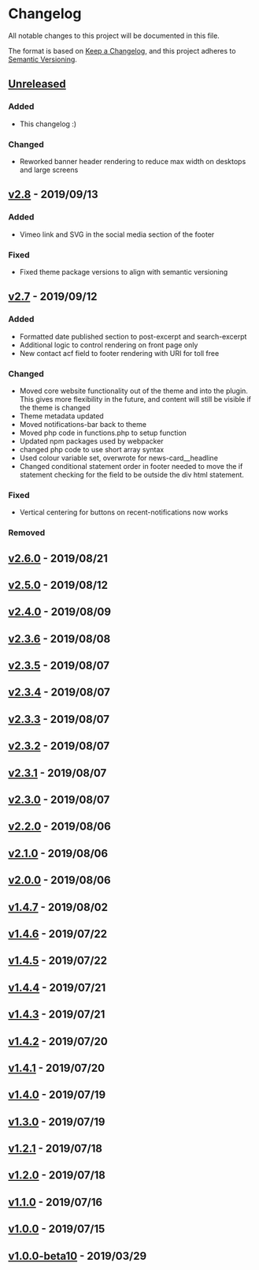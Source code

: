 # Changelog
All notable changes to this project will be documented in this file.

The format is based on [Keep a Changelog](https://keepachangelog.com/en/1.0.0/),
and this project adheres to [Semantic Versioning](https://semver.org/spec/v2.0.0.html).

## [Unreleased]
### Added
- This changelog :)

### Changed
- Reworked banner header rendering to reduce max width on desktops and large screens

## [v2.8] - 2019/09/13
### Added
- Vimeo link and SVG in the social media section of the footer
### Fixed
- Fixed theme package versions to align with semantic versioning

## [v2.7] - 2019/09/12
### Added
- Formatted date published section to post-excerpt and search-excerpt
- Additional logic to control rendering on front page only
- New contact acf field to footer rendering with URI for toll free

### Changed
- Moved core website functionality out of the theme and into the plugin.  This gives more
  flexibility in the future, and content will still be visible if the theme is changed
- Theme metadata updated
- Moved notifications-bar back to theme
- Moved php code in functions.php to setup function
- Updated npm packages used by webpacker
- changed php code to use short array syntax
- Used colour variable set, overwrote <a> for news-card__headline
- Changed conditional statement order in footer needed to move the if statement checking for the
  field to be outside the div html statement.

### Fixed
- Vertical centering for buttons on recent-notifications now works

### Removed

## [v2.6.0] - 2019/08/21
## [v2.5.0] - 2019/08/12
## [v2.4.0] - 2019/08/09
## [v2.3.6] - 2019/08/08
## [v2.3.5] - 2019/08/07
## [v2.3.4] - 2019/08/07
## [v2.3.3] - 2019/08/07
## [v2.3.2] - 2019/08/07
## [v2.3.1] - 2019/08/07
## [v2.3.0] - 2019/08/07
## [v2.2.0] - 2019/08/06
## [v2.1.0] - 2019/08/06
## [v2.0.0] - 2019/08/06
## [v1.4.7] - 2019/08/02
## [v1.4.6] - 2019/07/22
## [v1.4.5] - 2019/07/22
## [v1.4.4] - 2019/07/21
## [v1.4.3] - 2019/07/21
## [v1.4.2] - 2019/07/20
## [v1.4.1] - 2019/07/20
## [v1.4.0] - 2019/07/19
## [v1.3.0] - 2019/07/19
## [v1.2.1] - 2019/07/18
## [v1.2.0] - 2019/07/18
## [v1.1.0] - 2019/07/16
## [v1.0.0] - 2019/07/15
## [v1.0.0-beta10] - 2019/03/29

[Unreleased]: https://github.com/CityOfSarnia/sarnia.ca-theme/compare/master...HEAD
[v2.8]: https://github.com/CityOfSarnia/sarnia.ca-theme/compare/v2.7...v2.8
[v2.7]: https://github.com/CityOfSarnia/sarnia.ca-theme/compare/v2.6.0...v2.7
[v2.6.0]: https://github.com/CityOfSarnia/sarnia.ca-theme/compare/v2.5.0...v2.6.0
[v2.5.0]: https://github.com/CityOfSarnia/sarnia.ca-theme/compare/v2.4.0...v2.5.0
[v2.4.0]: https://github.com/CityOfSarnia/sarnia.ca-theme/compare/v2.3.6...v2.4.0
[v2.3.6]: https://github.com/CityOfSarnia/sarnia.ca-theme/compare/v2.3.5...v2.3.6
[v2.3.5]: https://github.com/CityOfSarnia/sarnia.ca-theme/compare/v2.3.4...v2.3.5
[v2.3.4]: https://github.com/CityOfSarnia/sarnia.ca-theme/compare/v2.3.3...v2.3.4
[v2.3.3]: https://github.com/CityOfSarnia/sarnia.ca-theme/compare/v2.3.2...v2.3.3
[v2.3.2]: https://github.com/CityOfSarnia/sarnia.ca-theme/compare/v2.3.1...v2.3.2
[v2.3.1]: https://github.com/CityOfSarnia/sarnia.ca-theme/compare/v2.3.0...v2.3.1
[v2.3.0]: https://github.com/CityOfSarnia/sarnia.ca-theme/compare/v2.2.0...v2.3.0
[v2.2.0]: https://github.com/CityOfSarnia/sarnia.ca-theme/compare/v2.1.0...v2.2.0
[v2.1.0]: https://github.com/CityOfSarnia/sarnia.ca-theme/compare/v2.0.0...v2.1.0
[v2.0.0]: https://github.com/CityOfSarnia/sarnia.ca-theme/compare/v1.4.7...v2.0.0
[v1.4.7]: https://github.com/CityOfSarnia/sarnia.ca-theme/compare/v1.4.6...v1.4.7
[v1.4.6]: https://github.com/CityOfSarnia/sarnia.ca-theme/compare/v1.4.5...v1.4.6
[v1.4.5]: https://github.com/CityOfSarnia/sarnia.ca-theme/compare/v1.4.4...v1.4.5
[v1.4.4]: https://github.com/CityOfSarnia/sarnia.ca-theme/compare/v1.4.3...v1.4.4
[v1.4.3]: https://github.com/CityOfSarnia/sarnia.ca-theme/compare/v1.4.2...v1.4.3
[v1.4.2]: https://github.com/CityOfSarnia/sarnia.ca-theme/compare/v1.4.1...v1.4.2
[v1.4.1]: https://github.com/CityOfSarnia/sarnia.ca-theme/compare/v1.4.0...v1.4.1
[v1.4.0]: https://github.com/CityOfSarnia/sarnia.ca-theme/compare/v1.3.0...v1.4.0
[v1.3.0]: https://github.com/CityOfSarnia/sarnia.ca-theme/compare/v1.2.1...v1.3.0
[v1.2.1]: https://github.com/CityOfSarnia/sarnia.ca-theme/compare/v1.2.0...v1.2.1
[v1.2.0]: https://github.com/CityOfSarnia/sarnia.ca-theme/compare/v1.1.0...v1.2.0
[v1.1.0]: https://github.com/CityOfSarnia/sarnia.ca-theme/compare/v1.0.0...v1.1.0
[v1.0.0]: https://github.com/CityOfSarnia/sarnia.ca-theme/compare/v1.0.0-beta11...v1.0.0
[v1.0.0-beta11]: https://github.com/CityOfSarnia/sarnia.ca-theme/compare/v1.0.0-beta10...v1.0.0-beta11
[v1.0.0-beta10]: https://github.com/CityOfSarnia/sarnia.ca-theme/releases/tag/v1.0.0-beta10
